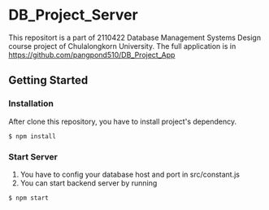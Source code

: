 # DB_Project_Server
This repositort is a part of 2110422 Database Management Systems Design course project of Chulalongkorn University. The full application is in <https://github.com/pangpond510/DB_Project_App>

## Getting Started

### Installation
After clone this repository, you have to install project's dependency.
```
$ npm install
```

### Start Server

1. You have to config your database host and port in src/constant.js
2. You can start backend server by running
```
$ npm start
```